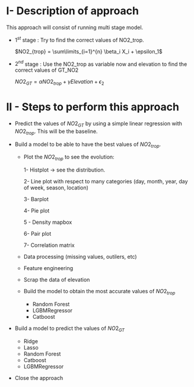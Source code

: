 # I- Description of approach
This approach will consist of running multi stage model. 
* $1^{st}$ stage : Try to find the correct values of NO2_trop.

    $NO2_{trop} = \sum\limits_{i=1}^{n} \beta_i X_i + \epsilon_1$
* $2^{nd}$ stage : Use the NO2_trop as variable now and elevation to find the correct values of GT_NO2

    $NO2_{GT} = \alpha NO2_{trop} + \gamma Elevation + \epsilon_2$


# II - Steps to perform this approach
* Predict the values of $NO2_{GT}$ by using a simple linear regression with $NO2_{trop}$. This will be the baseline.

* Build a model to be able to have the best values of $NO2_{trop}$.

    * Plot the $NO2_{trop}$ to see the evolution:
        
        1- Histplot -> see the distribution.

        2- Line plot with respect to many categories (day, month, year, day of week, season, location)
        
        3- Barplot
        
        4- Pie plot
        
        5 - Density mapbox

        6- Pair plot

        7- Correlation matrix
    
    * Data processing (missing values, outilers, etc)
    
    * Feature engineering
    
    * Scrap the data of elevation
    
    * Build the model to obtain the most accurate values of $NO2_{trop}$

        * Random Forest
        * LGBMRegressor
        * Catboost

* Build a model to predict the values of $NO2_{GT}$
    * Ridge
    * Lasso
    * Random Forest
    * Catboost
    * LGBMRegressor

* Close the approach